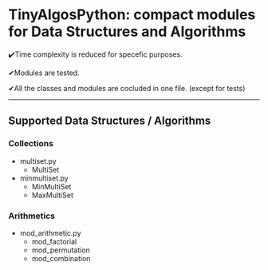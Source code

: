 # TinyAlgosPython: compact modules for Data Structures and Algorithms

✔️Time complexity is reduced for specefic purposes.

✔Modules are tested.

✔All the classes and modules are cocluded in one file. (except for tests)

---
## Supported Data Structures / Algorithms
### Collections
- multiset.py
    - MultiSet
- minmultiset.py
    - MinMultiSet
    - MaxMultiSet
### Arithmetics
- mod_arithmetic.py
    - mod_factorial
    - mod_permutation
    - mod_combination
